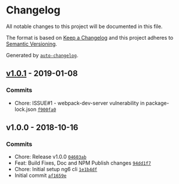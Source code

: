 # Changelog

All notable changes to this project will be documented in this file.

The format is based on [Keep a Changelog](http://keepachangelog.com/en/1.0.0/)
and this project adheres to [Semantic Versioning](http://semver.org/spec/v2.0.0.html).

Generated by [`auto-changelog`](https://github.com/CookPete/auto-changelog).

## [v1.0.1](https://github.com/PointerStack/ngx-cookie-storage/compare/v1.0.0...v1.0.1) - 2019-01-08

### Commits

- Chore: ISSUE#1 - webpack-dev-server vulnerability in  package-lock.json [`f900fa0`](https://github.com/PointerStack/ngx-cookie-storage/commit/f900fa0ad015fef07b28c3d7cbeea02de0369141)

## v1.0.0 - 2018-10-16

### Commits

- Chore: Release v1.0.0 [`04603ab`](https://github.com/PointerStack/ngx-cookie-storage/commit/04603ab58ff06de5a4fbc2d535e79a71921606c6)
- Feat: Build Fixes, Doc and NPM Publish changes [`94dd1f7`](https://github.com/PointerStack/ngx-cookie-storage/commit/94dd1f77b6eeccb9467e8213c577a62551050f87)
- Chore: Initial setup ng6 cli [`1e1b4df`](https://github.com/PointerStack/ngx-cookie-storage/commit/1e1b4dfbb97886de0f965440bae1bb66ef9dd567)
- Initial commit [`af1659e`](https://github.com/PointerStack/ngx-cookie-storage/commit/af1659e9f4a8ad3902a80d895169d12c8a2ee545)
